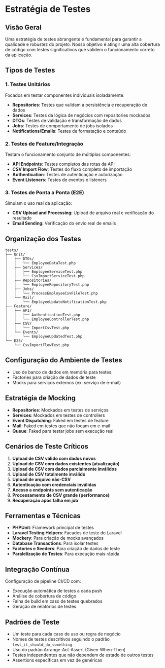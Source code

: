 # Estratégia de Testes

## Visão Geral

Uma estratégia de testes abrangente é fundamental para garantir a qualidade e robustez do projeto. Nosso objetivo é atingir uma alta cobertura de código com testes significativos que validem o funcionamento correto da aplicação.

## Tipos de Testes

### 1. Testes Unitários

Focados em testar componentes individuais isoladamente:

- **Repositories**: Testes que validam a persistência e recuperação de dados
- **Services**: Testes da lógica de negócios com repositories mockados
- **DTOs**: Testes de validação e transformação de dados
- **Jobs**: Testes de comportamento de jobs isolados
- **Notifications/Emails**: Testes de formatação e conteúdo

### 2. Testes de Feature/Integração

Testam o funcionamento conjunto de múltiplos componentes:

- **API Endpoints**: Testes completos das rotas da API
- **CSV Import Flow**: Testes do fluxo completo de importação
- **Authentication**: Testes de autenticação e autorização
- **Event Listeners**: Testes de eventos e listeners

### 3. Testes de Ponta a Ponta (E2E)

Simulam o uso real da aplicação:

- **CSV Upload and Processing**: Upload de arquivo real e verificação do resultado
- **Email Sending**: Verificação do envio real de emails

## Organização dos Testes

```
tests/
├── Unit/
│   ├── DTOs/
│   │   └── EmployeeDataTest.php
│   ├── Services/
│   │   ├── EmployeeServiceTest.php
│   │   └── CsvImportServiceTest.php
│   ├── Repositories/
│   │   └── EmployeeRepositoryTest.php
│   ├── Jobs/
│   │   └── ProcessEmployeeCsvFileTest.php
│   └── Mail/
│       └── EmployeeUpdateNotificationTest.php
├── Feature/
│   ├── API/
│   │   ├── AuthenticationTest.php
│   │   └── EmployeeControllerTest.php
│   ├── CSV/
│   │   └── ImportCsvTest.php
│   └── Events/
│       └── EmployeeUpdatedTest.php
└── E2E/
    └── CsvImportFlowTest.php
```

## Configuração do Ambiente de Testes

- Uso de banco de dados em memória para testes
- Factories para criação de dados de teste
- Mocks para serviços externos (ex: serviço de e-mail)

## Estratégia de Mocking

- **Repositories**: Mockados em testes de serviços
- **Services**: Mockados em testes de controllers
- **Event Dispatching**: Faked em testes de feature
- **Mail**: Faked em testes que não focam em e-mail
- **Queue**: Faked para testar jobs sem execução real

## Cenários de Teste Críticos

1. **Upload de CSV válido com dados novos**
2. **Upload de CSV com dados existentes (atualização)**
3. **Upload de CSV com dados parcialmente inválidos**
4. **Upload de CSV totalmente inválido**
5. **Upload de arquivo não-CSV**
6. **Autenticação com credenciais inválidas**
7. **Acesso a endpoints sem autenticação**
8. **Processamento de CSV grande (performance)**
9. **Recuperação após falha em job**

## Ferramentas e Técnicas

- **PHPUnit**: Framework principal de testes
- **Laravel Testing Helpers**: Facades de teste do Laravel
- **Mockery**: Para criação de mocks avançados
- **Database Transactions**: Para isolar testes
- **Factories e Seeders**: Para criação de dados de teste
- **Paralelização de Testes**: Para execução mais rápida

## Integração Contínua

Configuração de pipeline CI/CD com:

- Execução automática de testes a cada push
- Análise de cobertura de código
- Falha de build em caso de testes quebrados
- Geração de relatórios de testes

## Padrões de Teste

- Um teste para cada caso de uso ou regra de negócio
- Nomes de testes descritivos seguindo o padrão `test_it_should_do_something`
- Uso do padrão Arrange-Act-Assert (Given-When-Then)
- Testes independentes que não dependem de estado de outros testes
- Assertions específicas em vez de genéricas